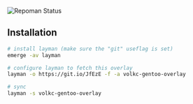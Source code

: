 ![Repoman Status](https://github.com/volkc/gentoo-overlay/workflows/repoman/badge.svg?branch=master)

## Installation

```zsh
# install layman (make sure the "git" useflag is set)
emerge -av layman

# configure layman to fetch this overlay
layman -o https://git.io/JfEzE -f -a volkc-gentoo-overlay

# sync
layman -s volkc-gentoo-overlay
```
